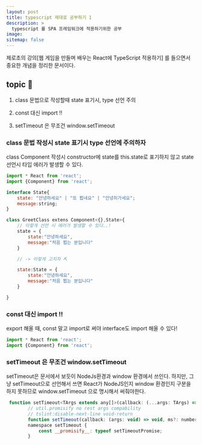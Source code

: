 ```yaml
---
layout: post
title: typescript 제대로 공부하기 1
description: >
  typescript 를 SPA 프레임워크에 적용하기위한 공부
image:
sitemap: false
---
```


제로초의 강의[웹 게임을 만들며 배우는 React에 TypeScript 적용하기] 를 들으면서 중요한 개념을 정리한 문서이다.

## topic 🚀

1. class 문법으로 작성할때 state 표기시, type 선언 주의

2. const 대신 import ‼

3. setTimeout 은 무조건 window.setTimeout

### class 문법 작성시 state 표기시 type 선언에 주의하자

class Component 작성시 constructor에 state를 this.state로 표기하지 않고 state 선언시 타입 에러가 발생할 수 있다.

```js
import * React from 'react';
import {Component} from 'react';

interface State{
    state: "안녕하세요" | "또 뵙네요" | "안녕히가세요";
    message:string;
}

class GreetClass extens Component<{},State>{
    // 이렇게 선언 시 에러가 발생할 수 있다..!
    state = {
        state:"안녕하세요",
        message:"처음 뵙는 분입니다"
    }

    // -> 이렇게 고치자 ⛏

    state:State = {
        state:"안녕하세요",
        message:"처음 뵙는 분입니다"
    }

}


```

### const 대신 import ‼

export 해올 때, const 말고 import로 써야 interface도 import 해올 수 있다!

```js
import * React from 'react';
import {Component} from 'react';
```

### setTimeout 은 무조건 window.setTimeout

setTimeout은 문서에서 보듯이 NodeJs환경과 window 환경에서 쓰인다. 하지만, 그냥 setTimeout으로 선언해서 쓰면 React가 NodeJS인지 window 환경인지 구분을 하지 못하므로 window.setTimeout 으로 명시해서 써줘야한다.

```js
 function setTimeout<TArgs extends any[]>(callback: (...args: TArgs) => void, ms?: number, ...args: TArgs): NodeJS.Timeout;
        // util.promisify no rest args compability
        // tslint:disable-next-line void-return
        function setTimeout(callback: (args: void) => void, ms?: number): NodeJS.Timeout;
        namespace setTimeout {
            const __promisify__: typeof setTimeoutPromise;
        }
```
